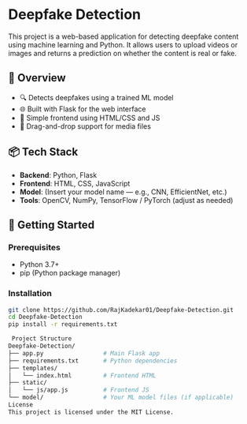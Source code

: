 # Deepfake Detection

This project is a web-based application for detecting deepfake content using machine learning and Python. It allows users to upload videos or images and returns a prediction on whether the content is real or fake.

## 🧠 Overview

- 🔍 Detects deepfakes using a trained ML model
- 🌐 Built with Flask for the web interface
- 🎨 Simple frontend using HTML/CSS and JS
- 📁 Drag-and-drop support for media files

## 📦 Tech Stack

- **Backend**: Python, Flask
- **Frontend**: HTML, CSS, JavaScript
- **Model**: (Insert your model name — e.g., CNN, EfficientNet, etc.)
- **Tools**: OpenCV, NumPy, TensorFlow / PyTorch (adjust as needed)

## 🚀 Getting Started

### Prerequisites

- Python 3.7+
- pip (Python package manager)

### Installation

```bash
git clone https://github.com/RajKadekar01/Deepfake-Detection.git
cd Deepfake-Detection
pip install -r requirements.txt

 Project Structure
Deepfake-Detection/
├── app.py                 # Main Flask app
├── requirements.txt       # Python dependencies
├── templates/
│   └── index.html         # Frontend HTML
├── static/
│   └── js/app.js          # Frontend JS
└── model/                 # Your ML model files (if applicable)
License
This project is licensed under the MIT License.
